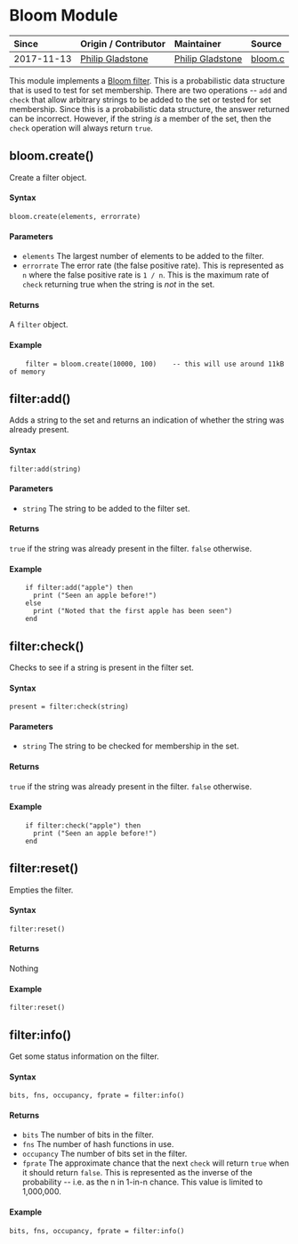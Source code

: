 # Bloom Module
| Since  | Origin / Contributor  | Maintainer  | Source  |
| :----- | :-------------------- | :---------- | :------ |
| 2017-11-13 | [Philip Gladstone](https://github.com/pjsg) | [Philip Gladstone](https://github.com/pjsg) | [bloom.c](../../../app/modules/bloom.c)|


This module implements a [Bloom filter](https://en.wikipedia.org/wiki/Bloom_filter). This is a probabilistic data structure that is used to test for set membership. There are two operations -- `add` and `check` that allow 
arbitrary strings to be added to the set or tested for set membership. Since this is a probabilistic data structure, the answer returned can be incorrect. However,
if the string *is* a member of the set, then the `check` operation will always return `true`. 

## bloom.create()
Create a filter object.

#### Syntax
`bloom.create(elements, errorrate)`

#### Parameters
- `elements` The largest number of elements to be added to the filter.
- `errorrate` The error rate (the false positive rate). This is represented as `n` where the false positive rate is `1 / n`. This is the maximum rate of `check` returning true when the string is *not* in the set.

#### Returns
A `filter` object.

#### Example

```
    filter = bloom.create(10000, 100)    -- this will use around 11kB of memory
```

## filter:add()
Adds a string to the set and returns an indication of whether the string was already present.

#### Syntax
`filter:add(string)`

#### Parameters
- `string` The string to be added to the filter set.

#### Returns
`true` if the string was already present in the filter. `false` otherwise.

#### Example

```
    if filter:add("apple") then
      print ("Seen an apple before!")
    else
      print ("Noted that the first apple has been seen")
    end
```

## filter:check()
Checks to see if a string is present in the filter set.

#### Syntax
`present = filter:check(string)`

#### Parameters
- `string` The string to be checked for membership in the set.

#### Returns
`true` if the string was already present in the filter. `false` otherwise.

#### Example

```
    if filter:check("apple") then
      print ("Seen an apple before!")
    end
```


## filter:reset()
Empties the filter.

#### Syntax
`filter:reset()`

#### Returns
Nothing

#### Example
```
filter:reset()
```

## filter:info()
Get some status information on the filter.

#### Syntax
`bits, fns, occupancy, fprate = filter:info()`

#### Returns
- `bits` The number of bits in the filter.
- `fns` The number of hash functions in use.
- `occupancy` The number of bits set in the filter. 
- `fprate` The approximate chance that the next `check` will return `true` when it should return `false`. This is represented as the inverse of the probability -- i.e. as the n in 1-in-n chance. This value is limited to 1,000,000.

#### Example
```
bits, fns, occupancy, fprate = filter:info()
```

